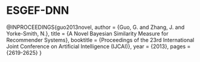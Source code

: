 # ESGEF-DNN


@INPROCEEDINGS{guo2013novel,
  author = {Guo, G. and Zhang, J. and Yorke-Smith, N.},
  title = {A Novel Bayesian Similarity Measure for Recommender Systems},
  booktitle = {Proceedings of the 23rd International Joint Conference on Artificial Intelligence (IJCAI)},
  year = {2013},
  pages = {2619-2625}
}
